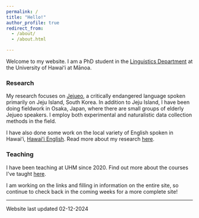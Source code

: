 ```yaml
---
permalink: /
title: "Hello!"
author_profile: true
redirect_from: 
  - /about/
  - /about.html

---
```

Welcome to my website. I am a PhD student in the [Linguistics Department](https://manoa.hawaii.edu/linguistics/) at the University of Hawaiʻi at Mānoa. 

### Research
My research focuses on [Jejueo](https://sites.google.com/a/hawaii.edu/jejueo/home), a critically endangered language spoken primarily on Jeju Island, South Korea. In addition to Jeju Island, I have been doing fieldwork in Osaka, Japan, where there are small groups of elderly Jejueo speakers. I employ both experimental and naturalistic data collection methods in the field.

I have also done some work on the local variety of English spoken in Hawaiʻi, [Hawaiʻi English](/publications/hawaii-english). Read more about my research [here](/research).

### Teaching
I have been teaching at UHM since 2020. Find out more about the courses I've taught [here](/teaching).

I am working on the links and filling in information on the entire site, so continue to check back in the coming weeks for a more complete site! 

---
Website last updated 02-12-2024
